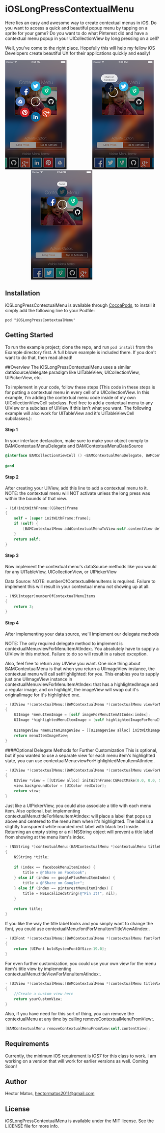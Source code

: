 # iOSLongPressContextualMenu
Here lies an easy and awesome way to create contextual menus in iOS. Do you want to access a quick and beautiful popup menu by tapping on a sprite for your game? Do you want to do what Pinterest did and have a contextual menu popup in your UICollectionView by long pressing on a cell?

Well, you've come to the right place. Hopefully this will help my fellow iOS Developers create beautiful UX for their applications quickly and easily!

![Alt text](/Assets/fullCircle.png)&emsp;&emsp;&emsp;&emsp;&emsp;&emsp;![Alt text](/Assets/facebookHighlight.png)&emsp;&emsp;&emsp;&emsp;&emsp;&emsp;![Alt text](/Assets/twitterHighlight.png)

## Installation

iOSLongPressContextualMenu is available through [CocoaPods](http://cocoapods.org), to install
it simply add the following line to your Podfile:

    pod "iOSLongPressContextualMenu"

## Getting Started
To run the example project; clone the repo, and run `pod install` from the Example directory first. A full blown example is included there. If you don't want to do that, then read ahead!

##Overview
The iOSLongPressContextualMenu uses a similar dataSource/delegate paradigm like UITableView, UICollectionView, UIPickerView, etc.

To implement in your code, follow these steps (This code in these steps is for putting a contextual menu in every cell of a UICollectionView. In this example, I'm adding the contextual menu code inside of my own UICollectionViewCell subclass. Feel free to add a contextual menu to any UIView or a subclass of UIView if this isn't what you want. The following example will also work for UITableView and it's UITableViewCell subclasses.): 

#### Step 1
In your interface declaration, make sure to make your object comply to BAMContextualMenuDelegate and BAMContextualMenuDataSource

```objectivec
@interface BAMCollectionViewCell () <BAMContextualMenuDelegate, BAMContextualMenuDataSource>

@end
```

#### Step 2
After creating your UIView, add this line to add a contextual menu to it. NOTE: the contextual menu will NOT activate unless the long press was within the bounds of that view.
```objectivec
- (id)initWithFrame:(CGRect)frame
{
	self = [super initWithFrame:frame];
	if (self) {
		[BAMContextualMenu addContextualMenuToView:self.contentView delegate:self dataSource:self activateOption:kBAMContextualMenuActivateOptionLongPress];
	}
	return self;
}
```

#### Step 3
Now implement the contextual menu's dataSource methods like you would for any UITableView, UICollectionView, or UIPickerView

Data Source:
NOTE: numberOfContextualMenuItems is required. Failure to implement this will result in your contextual menu not showing up at all.

```objectivec
- (NSUInteger)numberOfContextualMenuItems
{
	return 3;
}
```

#### Step 4
After implementing your data source, we'll implement our delegate methods

NOTE: The only required delegate method to implement is contextualMenu:viewForMenuItemAtIndex:. You absolutely have to supply a UIView in this method. Failure to do so will result in a raised exception.

Also, feel free to return any UIView you want. One nice thing about BAMContextualMenu is that when you return a UIImageView instance, the contextual menu will call setHighlighted: for you. This enables you to supply just one UIImageView instance in contextualMenu:viewForMenuItemAtIndex: that has a highlightedImage and a regular image, and on highlight, the imageView will swap out it's originalImage for it's highlighted one.

```objectivec
- (UIView *)contextualMenu:(BAMContextualMenu *)contextualMenu viewForMenuItemAtIndex:(NSUInteger)index
{
	UIImage *menuItemImage = [self imageForMenuItemAtIndex:index];
	UIImage *highlightedMenuItemImage = [self highlightedImageForMenuItemAtIndex:index];

	UIImageView *menuItemImageView = [[UIImageView alloc] initWithImage:menuItemImage highlightedImage:highlightedMenuItemImage];
	return menuItemImageView;
}
```

####Optional Delegate Methods for Further Customization
This is optional, but if you wanted to use a separate view for each menu item's highlighted state, you can use contextualMenu:viewForHighlightedMenuItemAtIndex:. 

```objectivec
- (UIView *)contextualMenu:(BAMContextualMenu *)contextualMenu viewForHighlightedMenuItemAtIndex:(NSUInteger)index
{
	UIView *view = [[UIView alloc] initWithFrame:CGRectMake(0.0, 0.0, 50.0, 50.0)];
	view.backgroundColor = [UIColor redColor];
	return view;
}
```

Just like a UIPickerView, you could also associate a title with each menu item. Also optional, but implementing contextualMenu:titleForMenuItemAtIndex: will place a label that pops up above and centered to the menu item when it's highlighted. The label is a slightly transparent white rounded rect label with black text inside. Returning an empty string or a nil NSString object will prevent a title label from showing at the menu item's index.

```objectivec
- (NSString *)contextualMenu:(BAMContextualMenu *)contextualMenu titleForMenuItemAtIndex:(NSUInteger)index
{
	NSString *title;

	if (index == facebookMenuItemIndex) {
		title = @"Share on Facebook";
	} else if (index == googlePlusMenuItemIndex) {
		title = @"Share on Google+";
	} else if (index == pinterestMenuItemIndex) {
		title = NSLocalizedString(@"Pin It!", nil);
	}

	return title;
}
```

If you like the way the title label looks and you simply want to change the font, you could use contextualMenu:fontForMenuItemTitleViewAtIndex:.

```objectivec
- (UIFont *)contextualMenu:(BAMContextualMenu *)contextualMenu fontForMenuItemTitleViewAtIndex:(NSUInteger)index
{
	return [UIFont boldSystemFontOfSize:19.0];
}
```

For even further customization, you could use your own view for the menu item's title view by implementing contextualMenu:titleViewForMenuItemAtIndex:.

```objectivec
- (UIView *)contextualMenu:(BAMContextualMenu *)contextualMenu titleViewForMenuItemAtIndex:(NSUInteger)index
{
	//Create a custom view here
	return yourCustomView;
}
```

Also, if you have need for this sort of thing, you can remove the contextualMenu at any time by calling removeContextualMenuFromView:.

```objectivec
[BAMContextualMenu removeContextualMenuFromView:self.contentView];
```

## Requirements

Currently, the minimum iOS requirement is iOS7 for this class to work. I am working on a version that will work for earlier versions as well. Coming Soon!

## Author

Hector Matos, hectormatos2011@gmail.com

## License

iOSLongPressContextualMenu is available under the MIT license. See the LICENSE file for more info.

